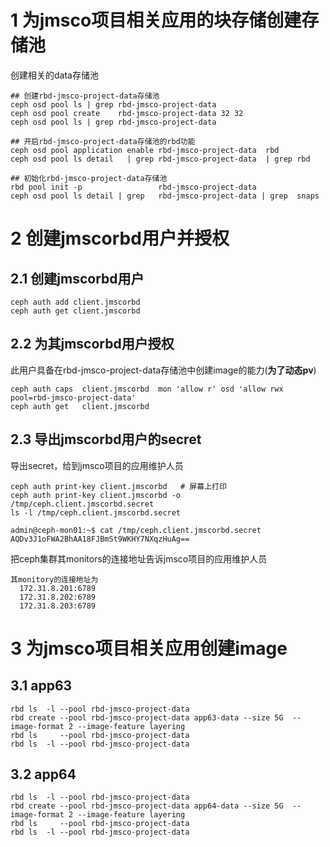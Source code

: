 # 1 为jmsco项目相关应用的块存储创建存储池
创建相关的data存储池
```
## 创建rbd-jmsco-project-data存储池
ceph osd pool ls | grep rbd-jmsco-project-data
ceph osd pool create    rbd-jmsco-project-data 32 32
ceph osd pool ls | grep rbd-jmsco-project-data 

## 开启rbd-jmsco-project-data存储池的rbd功能
ceph osd pool application enable rbd-jmsco-project-data  rbd
ceph osd pool ls detail   | grep rbd-jmsco-project-data  | grep rbd

## 初始化rbd-jmsco-project-data存储池
rbd pool init -p                 rbd-jmsco-project-data
ceph osd pool ls detail | grep   rbd-jmsco-project-data | grep  snaps
```

# 2 创建jmscorbd用户并授权
## 2.1 创建jmscorbd用户
```
ceph auth add client.jmscorbd
ceph auth get client.jmscorbd
```

## 2.2 为其jmscorbd用户授权
此用户具备在rbd-jmsco-project-data存储池中创建image的能力(**为了动态pv**)
```
ceph auth caps  client.jmscorbd  mon 'allow r' osd 'allow rwx pool=rbd-jmsco-project-data'
ceph auth get   client.jmscorbd
```

## 2.3 导出jmscorbd用户的secret
导出secret，给到jmsco项目的应用维护人员
```
ceph auth print-key client.jmscorbd   # 屏幕上打印
ceph auth print-key client.jmscorbd -o /tmp/ceph.client.jmscorbd.secret
ls -l /tmp/ceph.client.jmscorbd.secret

admin@ceph-mon01:~$ cat /tmp/ceph.client.jmscorbd.secret
AQDv3J1oFWA2BhAA18FJBmSt9WKHY7NXqzHuAg==
```

把ceph集群其monitors的连接地址告诉jmsco项目的应用维护人员
```
其monitory的连接地址为
  172.31.8.201:6789
  172.31.8.202:6789
  172.31.8.203:6789
```

# 3 为jmsco项目相关应用创建image
## 3.1 app63
```
rbd ls  -l --pool rbd-jmsco-project-data
rbd create --pool rbd-jmsco-project-data app63-data --size 5G  --image-format 2 --image-feature layering
rbd ls     --pool rbd-jmsco-project-data
rbd ls  -l --pool rbd-jmsco-project-data
```

## 3.2 app64
```
rbd ls  -l --pool rbd-jmsco-project-data
rbd create --pool rbd-jmsco-project-data app64-data --size 5G  --image-format 2 --image-feature layering
rbd ls     --pool rbd-jmsco-project-data
rbd ls  -l --pool rbd-jmsco-project-data
```
